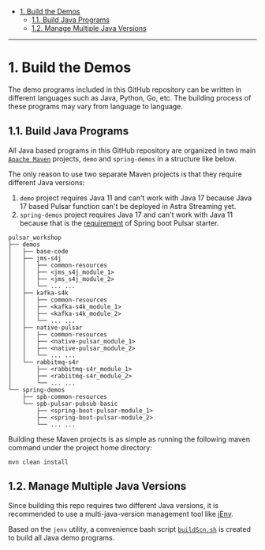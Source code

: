 - [1. Build the Demos](#1-build-the-demos)
  - [1.1. Build Java Programs](#11-build-java-programs)
  - [1.2. Manage Multiple Java Versions](#12-manage-multiple-java-versions)


---


# 1. Build the Demos

The demo programs included in this GitHub repository can be written in different languages such as Java, Python, Go, etc. The building process of these programs may vary from language to language.

## 1.1. Build Java Programs

All Java based programs in this GitHub repository are organized in two main [`Apache Maven`](https://maven.apache.org/) projects, `demo` and `spring-demos` in a structure like below. 

The only reason to use two separate Maven projects is that they require different Java versions:
1. `demo` project requires Java 11 and can't work with Java 17 because Java 17 based Pulsar function can't be deployed in Astra Streaming yet.
2. `spring-demos` project requires Java 17 and can't work with Java 11 because that is the [requirement](https://docs.spring.io/spring-pulsar/docs/current-SNAPSHOT/reference/html/#_minimum_supported_versions) of Spring boot Pulsar starter.

```
pulsar_workshop
├── demos
│   ├── base-code
│   ├── jms-s4j
│   │   ├── common-resources
│   │   ├── <jms_s4j_module_1>
│   │   ├── <jms_s4j_module_2>
│   │   └── ... ...
│   ├── kafka-s4k
│   │   ├── common-resources
│   │   ├── <kafka-s4k_module_1>
│   │   ├── <kafka-s4k_module_2>
│   │   └── ... ...
│   ├── native-pulsar
│   │   ├── common-resources
│   │   ├── <native-pulsar_module_1>
│   │   ├── <native-pulsar_module_2>
│   │   └── ... ...
│   └── rabbitmq-s4r
│       ├── <rabbitmq-s4r_module_1>
│       ├── <rabiitmq-s4r_module_2>
│       └── ... ...
└── spring-demos
    ├── spb-common-resources
    └── spb-pulsar-pubsub-basic
        ├── <spring-boot-pulsar-module_1>
        ├── <spring-boot-pulsar-module_2>        
        └── ... ...
``` 

Building these Maven projects is as simple as running the following maven command under the project home directory:
```
mvn clean install
```

## 1.2. Manage Multiple Java Versions

Since building this repo requires two different Java versions, it is recommended to use a multi-java-version management tool like [jEnv](https://github.com/jenv/jenv).

Based on the `jenv` utility, a convenience bash script [`buildScn.sh`](_bash/buildScn.sh) is created to build all Java demo programs.
